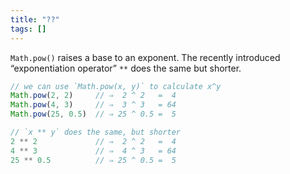 ```yaml
---
title: "??"
tags: []
---
```

`Math.pow()` raises a base to an exponent. The recently introduced “exponentiation operator” `**` does the same but shorter.

```js
// we can use `Math.pow(x, y)` to calculate x^y
Math.pow(2, 2)     // ⇒  2 ^ 2   =  4
Math.pow(4, 3)     // ⇒  3 ^ 3   = 64
Math.pow(25, 0.5)  // ⇒ 25 ^ 0.5 =  5

// `x ** y` does the same, but shorter
2 ** 2             // ⇒  2 ^ 2   =  4
4 ** 3             // ⇒  4 ^ 3   = 64
25 ** 0.5          // ⇒ 25 ^ 0.5 =  5
```
